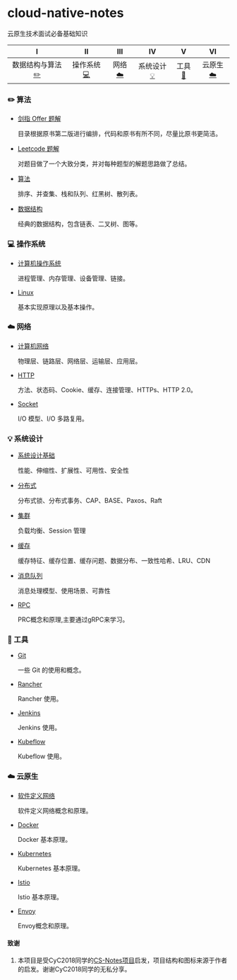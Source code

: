 # cloud-native-notes
云原生技术面试必备基础知识


| Ⅰ | Ⅱ | Ⅲ | Ⅳ | V | VI |
| :--------: | :---------: | :---------: | :---------: | :---------: | :---------: |
| 数据结构与算法[:pencil2:](#pencil2-算法) | 操作系统[:computer:](#computer-操作系统)| 网络[:cloud:](#cloud-网络) |  系统设计[:bulb:](#bulb-系统设计)| 工具[:hammer:](#hammer-工具)| 云原生[:cloud:](#cloud-云原生) |


### :pencil2: 算法

- [剑指 Offer 题解](https://github.com/CyC2018/CS-Notes/blob/master/docs/notes/剑指%20offer%20题解.md)

  目录根据原书第二版进行编排，代码和原书有所不同，尽量比原书更简洁。

- [Leetcode 题解](https://github.com/CyC2018/CS-Notes/blob/master/docs/notes/Leetcode%20题解.md)

  对题目做了一个大致分类，并对每种题型的解题思路做了总结。
  
 - [算法](https://github.com/CyC2018/CS-Notes/blob/master/docs/notes/算法.md)

   排序、并查集、栈和队列、红黑树、散列表。

 - [数据结构](https://github.com/haiker2011/cloud-native-notes/blob/master/docs/notes/数据结构.md)

   经典的数据结构，包含链表、二叉树、图等。
   

### :computer: 操作系统

- [计算机操作系统](https://github.com/CyC2018/CS-Notes/blob/master/docs/notes/计算机操作系统.md)

  进程管理、内存管理、设备管理、链接。

- [Linux](https://github.com/CyC2018/CS-Notes/blob/master/docs/notes/Linux.md)

  基本实现原理以及基本操作。

### :cloud: 网络 

- [计算机网络](https://github.com/CyC2018/CS-Notes/blob/master/docs/notes/计算机网络.md)

  物理层、链路层、网络层、运输层、应用层。

- [HTTP](https://github.com/CyC2018/CS-Notes/blob/master/docs/notes/HTTP.md)

  方法、状态码、Cookie、缓存、连接管理、HTTPs、HTTP 2.0。

- [Socket](https://github.com/CyC2018/CS-Notes/blob/master/docs/notes/Socket.md)

  I/O 模型、I/O 多路复用。



### :bulb: 系统设计 

- [系统设计基础](https://github.com/CyC2018/CS-Notes/blob/master/docs/notes/系统设计基础.md)

  性能、伸缩性、扩展性、可用性、安全性

- [分布式](https://github.com/CyC2018/CS-Notes/blob/master/docs/notes/分布式.md)

  分布式锁、分布式事务、CAP、BASE、Paxos、Raft

- [集群](https://github.com/CyC2018/CS-Notes/blob/master/docs/notes/集群.md)

  负载均衡、Session 管理


- [缓存](https://github.com/CyC2018/CS-Notes/blob/master/docs/notes/缓存.md)

  缓存特征、缓存位置、缓存问题、数据分布、一致性哈希、LRU、CDN

- [消息队列](https://github.com/CyC2018/CS-Notes/blob/master/docs/notes/消息队列.md)

  消息处理模型、使用场景、可靠性

- [RPC](https://github.com/haiker2011/cloud-native-notes/blob/master/docs/notes/RPC.md)

  PRC概念和原理,主要通过gRPC来学习。


### :hammer: 工具 

- [Git](https://github.com/CyC2018/CS-Notes/blob/master/docs/notes/Git.md)

  一些 Git 的使用和概念。

- [Rancher](https://github.com/haiker2011/cloud-native-notes/blob/master/docs/notes/Rancher.md)

  Rancher 使用。

- [Jenkins](https://github.com/haiker2011/cloud-native-notes/blob/master/docs/notes/Jenkins.md)

  Jenkins 使用。

- [Kubeflow](https://github.com/haiker2011/cloud-native-notes/blob/master/docs/notes/Kubeflow.md)

  Kubeflow 使用。



### :cloud: 云原生

- [软件定义网络](https://github.com/haiker2011/cloud-native-notes/blob/master/docs/notes/软件定义网络.md)

  软件定义网络概念和原理。

- [Docker](https://github.com/haiker2011/cloud-native-notes/blob/master/docs/notes/Docker.md)

  Docker 基本原理。

- [Kubernetes](https://github.com/haiker2011/cloud-native-notes/blob/master/docs/notes/Kubernetes.md)

  Kubernetes 基本原理。

- [Istio](https://github.com/haiker2011/cloud-native-notes/blob/master/docs/notes/Istio.md)

  Istio 基本原理。

- [Envoy](https://github.com/haiker2011/cloud-native-notes/blob/master/docs/notes/Envoy.md)

  Envoy概念和原理。




#### 致谢
1. 本项目是受CyC2018同学的[CS-Notes项目](https://github.com/CyC2018/CS-Notes)启发，项目结构和图标来源于作者的启发。谢谢CyC2018同学的无私分享。

